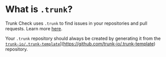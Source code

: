 # What is `.trunk`?

Trunk Check uses `.trunk` to find issues in your repositories and pull requests. Learn more
[here][check-github-integration].

Your `.trunk` repository should always be created by generating it from the
[`trunk-io/.trunk-template`](https://github.com/trunk-io/.trunk-template)](https://github.com/trunk-io/.trunk-template) repository.

[check-github-integration]: https://docs.trunk.io/docs/check-github-integration
